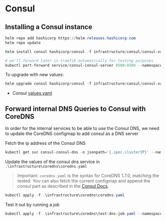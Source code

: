 # Consul

## Installing a Consul instance

```powershell
helm repo add hashicorp https://helm.releases.hashicorp.com
helm repo update
```

```powershell
helm install consul hashicorp/consul -f infrastructure/consul/consul-values.yaml -n infrastructure

# we'll forward later in traefik automatically for testing purposes
kubectl port-forward service/consul-consul-server 8500:8500 --namespace infrastructure
```

To upgrade with new values:

```powershell
helm upgrade consul hashicorp/consul -f infrastructure/consul/consul-values.yaml -n infrastructure
```

* Consul [values.yaml](https://github.com/hashicorp/consul-helm/blob/master/values.yaml)

## Forward internal DNS Queries to Consul with CoreDNS

In order for the internal services to be able to use the Consul DNS, we need to update the CoreDNS configmap to add consul as a DNS server

Fetch the ip address of the Consul DNS

```powershell
kubectl get svc consul-consul-dns -o jsonpath='{.spec.clusterIP}' --namespace=infrastructure
```

Update the values of the consul dns service in `.\infrastructure\coredns\coredns.yaml`

> Important: `coredns.yaml` is the syntax for CoreDNS 1.7.0, matching the tested. You can also fetch the current configmap and append the consul part as described in the [Consul Docs](https://www.consul.io/docs/k8s/dns).

```powershell
kubectl apply -f .\infrastructure\coredns\coredns.yaml
```

Test it out by running a job

```powershell
kubectl apply -f .\infrastructure\coredns\test-dns-job.yaml --namespace=infrastructure
```
